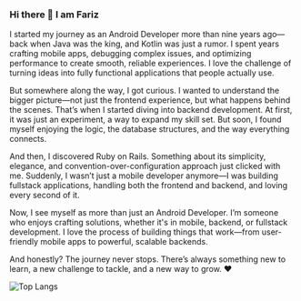 ### Hi there 👋 I am Fariz

I started my journey as an Android Developer more than nine years ago—back when Java was the king, and Kotlin was just a rumor. I spent years crafting mobile apps, debugging complex issues, and optimizing performance to create smooth, reliable experiences. I love the challenge of turning ideas into fully functional applications that people actually use.

But somewhere along the way, I got curious. I wanted to understand the bigger picture—not just the frontend experience, but what happens behind the scenes. That’s when I started diving into backend development. At first, it was just an experiment, a way to expand my skill set. But soon, I found myself enjoying the logic, the database structures, and the way everything connects.

And then, I discovered Ruby on Rails. Something about its simplicity, elegance, and convention-over-configuration approach just clicked with me. Suddenly, I wasn’t just a mobile developer anymore—I was building fullstack applications, handling both the frontend and backend, and loving every second of it.

Now, I see myself as more than just an Android Developer. I’m someone who enjoys crafting solutions, whether it's in mobile, backend, or fullstack development. I love the process of building things that work—from user-friendly mobile apps to powerful, scalable backends.

And honestly? The journey never stops. There’s always something new to learn, a new challenge to tackle, and a new way to grow. ❤️

![Top Langs](https://github-readme-stats.vercel.app/api/top-langs/?username=farizdotid&layout=compact)
